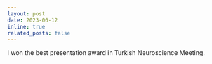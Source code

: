 ```yaml
---
layout: post
date: 2023-06-12
inline: true
related_posts: false
---
```


I won the best presentation award in Turkish Neuroscience Meeting.
